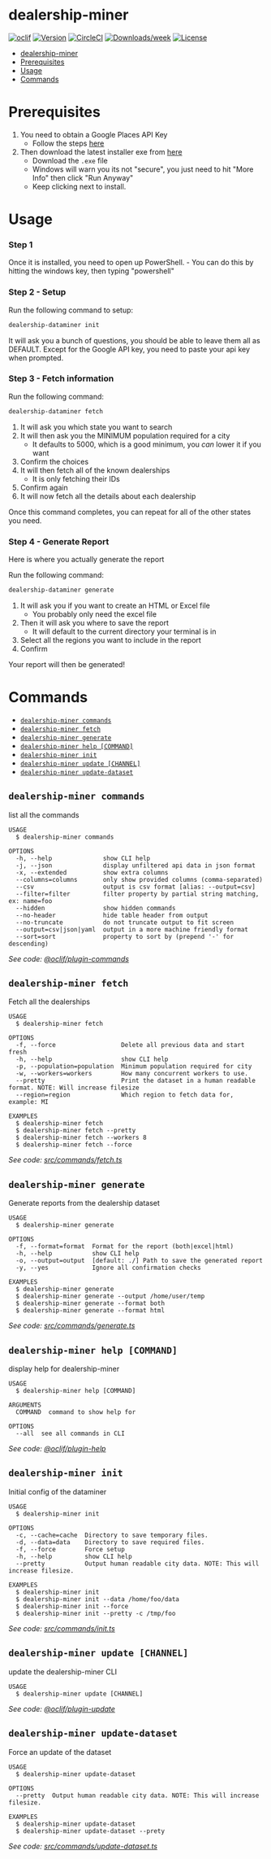 # dealership-miner

[![oclif](https://img.shields.io/badge/cli-oclif-brightgreen.svg)](https://oclif.io)
[![Version](https://img.shields.io/npm/v/dealership-miner.svg)](https://npmjs.org/package/dealership-miner)
[![CircleCI](https://circleci.com/gh/jordond/dealership-miner/tree/master.svg?style=shield)](https://circleci.com/gh/jordond/dealership-miner/tree/master)
[![Downloads/week](https://img.shields.io/npm/dw/dealership-miner.svg)](https://npmjs.org/package/dealership-miner)
[![License](https://img.shields.io/npm/l/dealership-miner.svg)](https://github.com/jordond/dealership-miner/blob/master/package.json)

<!-- toc -->

-   [dealership-miner](#dealership-miner)
-   [Prerequisites](#prerequisites)
-   [Usage](#usage)
-   [Commands](#commands)
<!-- tocstop -->

# Prerequisites

1. You need to obtain a Google Places API Key
    - Follow the steps [here](https://developers.google.com/places/web-service/get-api-key)
1. Then download the latest installer exe from [here](https://github.com/jordond/dealership-miner/releases)
    - Download the `.exe` file
    - Windows will warn you its not "secure", you just need to hit "More Info" then click "Run Anyway"
    - Keep clicking next to install.

# Usage

### Step 1

Once it is installed, you need to open up PowerShell. - You can do this by hitting the windows key, then typing "powershell"

### Step 2 - Setup

Run the following command to setup:

```bash
dealership-dataminer init
```

It will ask you a bunch of questions, you should be able to leave them all as DEFAULT. Except for the Google API key, you need to paste your api key when prompted.

### Step 3 - Fetch information

Run the following command:

```bash
dealership-dataminer fetch
```

1. It will ask you which state you want to search
1. It will then ask you the MINIMUM population required for a city
    - It defaults to 5000, which is a good minimum, you _can_ lower it if you want
1. Confirm the choices
1. It will then fetch all of the known dealerships
    - It is only fetching their IDs
1. Confirm again
1. It will now fetch all the details about each dealership

Once this command completes, you can repeat for all of the other states you need.

### Step 4 - Generate Report

Here is where you actually generate the report

Run the following command:

```bash
dealership-dataminer generate
```

1. It will ask you if you want to create an HTML or Excel file
    - You probably only need the excel file
1. Then it will ask you where to save the report
    - It will default to the current directory your terminal is in
1. Select all the regions you want to include in the report
1. Confirm

Your report will then be generated!

<!-- usagestop -->

# Commands

<!-- commands -->

-   [`dealership-miner commands`](#dealership-miner-commands)
-   [`dealership-miner fetch`](#dealership-miner-fetch)
-   [`dealership-miner generate`](#dealership-miner-generate)
-   [`dealership-miner help [COMMAND]`](#dealership-miner-help-command)
-   [`dealership-miner init`](#dealership-miner-init)
-   [`dealership-miner update [CHANNEL]`](#dealership-miner-update-channel)
-   [`dealership-miner update-dataset`](#dealership-miner-update-dataset)

## `dealership-miner commands`

list all the commands

```
USAGE
  $ dealership-miner commands

OPTIONS
  -h, --help              show CLI help
  -j, --json              display unfiltered api data in json format
  -x, --extended          show extra columns
  --columns=columns       only show provided columns (comma-separated)
  --csv                   output is csv format [alias: --output=csv]
  --filter=filter         filter property by partial string matching, ex: name=foo
  --hidden                show hidden commands
  --no-header             hide table header from output
  --no-truncate           do not truncate output to fit screen
  --output=csv|json|yaml  output in a more machine friendly format
  --sort=sort             property to sort by (prepend '-' for descending)
```

_See code: [@oclif/plugin-commands](https://github.com/oclif/plugin-commands/blob/v1.3.0/src/commands/commands.ts)_

## `dealership-miner fetch`

Fetch all the dealerships

```
USAGE
  $ dealership-miner fetch

OPTIONS
  -f, --force                  Delete all previous data and start fresh
  -h, --help                   show CLI help
  -p, --population=population  Minimum population required for city
  -w, --workers=workers        How many concurrent workers to use.
  --pretty                     Print the dataset in a human readable format. NOTE: Will increase filesize
  --region=region              Which region to fetch data for, example: MI

EXAMPLES
  $ dealership-miner fetch
  $ dealership-miner fetch --pretty
  $ dealership-miner fetch --workers 8
  $ dealership-miner fetch --force
```

_See code: [src/commands/fetch.ts](https://github.com/jordond/dealership-miner/blob/v1.0.1/src/commands/fetch.ts)_

## `dealership-miner generate`

Generate reports from the dealership dataset

```
USAGE
  $ dealership-miner generate

OPTIONS
  -f, --format=format  Format for the report (both|excel|html)
  -h, --help           show CLI help
  -o, --output=output  [default: ./] Path to save the generated report
  -y, --yes            Ignore all confirmation checks

EXAMPLES
  $ dealership-miner generate
  $ dealership-miner generate --output /home/user/temp
  $ dealership-miner generate --format both
  $ dealership-miner generate --format html
```

_See code: [src/commands/generate.ts](https://github.com/jordond/dealership-miner/blob/v1.0.1/src/commands/generate.ts)_

## `dealership-miner help [COMMAND]`

display help for dealership-miner

```
USAGE
  $ dealership-miner help [COMMAND]

ARGUMENTS
  COMMAND  command to show help for

OPTIONS
  --all  see all commands in CLI
```

_See code: [@oclif/plugin-help](https://github.com/oclif/plugin-help/blob/v3.2.0/src/commands/help.ts)_

## `dealership-miner init`

Initial config of the dataminer

```
USAGE
  $ dealership-miner init

OPTIONS
  -c, --cache=cache  Directory to save temporary files.
  -d, --data=data    Directory to save required files.
  -f, --force        Force setup
  -h, --help         show CLI help
  --pretty           Output human readable city data. NOTE: This will increase filesize.

EXAMPLES
  $ dealership-miner init
  $ dealership-miner init --data /home/foo/data
  $ dealership-miner init --force
  $ dealership-miner init --pretty -c /tmp/foo
```

_See code: [src/commands/init.ts](https://github.com/jordond/dealership-miner/blob/v1.0.1/src/commands/init.ts)_

## `dealership-miner update [CHANNEL]`

update the dealership-miner CLI

```
USAGE
  $ dealership-miner update [CHANNEL]
```

_See code: [@oclif/plugin-update](https://github.com/oclif/plugin-update/blob/v1.3.10/src/commands/update.ts)_

## `dealership-miner update-dataset`

Force an update of the dataset

```
USAGE
  $ dealership-miner update-dataset

OPTIONS
  --pretty  Output human readable city data. NOTE: This will increase filesize.

EXAMPLES
  $ dealership-miner update-dataset
  $ dealership-miner update-dataset --prety
```

_See code: [src/commands/update-dataset.ts](https://github.com/jordond/dealership-miner/blob/v1.0.1/src/commands/update-dataset.ts)_

<!-- commandsstop -->

```

```
